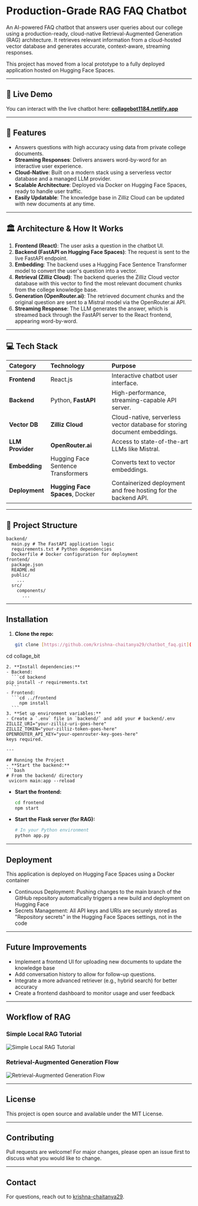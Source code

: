 # Production-Grade RAG FAQ Chatbot

An AI-powered FAQ chatbot that answers user queries about our college using a production-ready, cloud-native Retrieval-Augmented Generation (RAG) architecture. It retrieves relevant information from a cloud-hosted vector database and generates accurate, context-aware, streaming responses.

This project has moved from a local prototype to a fully deployed application hosted on Hugging Face Spaces.

---
## 🚀 Live Demo

You can interact with the live chatbot here: **[collagebot1184.netlify.app](https://collagebot1184.netlify.app/)**

---
## 🚀 Features
* Answers questions with high accuracy using data from private college documents.
* **Streaming Responses**: Delivers answers word-by-word for an interactive user experience.
* **Cloud-Native**: Built on a modern stack using a serverless vector database and a managed LLM provider.
* **Scalable Architecture**: Deployed via Docker on Hugging Face Spaces, ready to handle user traffic.
* **Easily Updatable**: The knowledge base in Zilliz Cloud can be updated with new documents at any time.

---
## 🏛️ Architecture & How It Works


1.  **Frontend (React)**: The user asks a question in the chatbot UI.
2.  **Backend (FastAPI on Hugging Face Spaces)**: The request is sent to the live FastAPI endpoint.
3.  **Embedding**: The backend uses a Hugging Face Sentence Transformer model to convert the user's question into a vector.
4.  **Retrieval (Zilliz Cloud)**: The backend queries the Zilliz Cloud vector database with this vector to find the most relevant document chunks from the college knowledge base.
5.  **Generation (OpenRouter.ai)**: The retrieved document chunks and the original question are sent to a Mistral model via the OpenRouter.ai API.
6.  **Streaming Response**: The LLM generates the answer, which is streamed back through the FastAPI server to the React frontend, appearing word-by-word.

---
## 💻 Tech Stack

| Category | Technology | Purpose |
| :--- | :--- | :--- |
| **Frontend** | React.js | Interactive chatbot user interface. |
| **Backend** | Python, **FastAPI** | High-performance, streaming-capable API server. |
| **Vector DB** | **Zilliz Cloud** | Cloud-native, serverless vector database for storing document embeddings. |
| **LLM Provider**| **OpenRouter.ai** | Access to state-of-the-art LLMs like Mistral. |
| **Embedding** | Hugging Face Sentence Transformers | Converts text to vector embeddings. |
| **Deployment** | **Hugging Face Spaces**, Docker | Containerized deployment and free hosting for the backend API. |

---
## 📂 Project Structure

```
backend/
  main.py # The FastAPI application logic
  requirements.txt # Python dependencies
  Dockerfile # Docker configuration for deployment
frontend/
  package.json
  README.md
  public/
    ...
  src/
    components/
      ...
```

---

## Installation
1. **Clone the repo:**
   ```bash
   git clone [https://github.com/krishna-chaitanya29/chatbot_faq.git](https://github.com/krishna-chaitanya29/chatbot_faq.git)
cd collage_bit
   ```
2. **Install dependencies:**
   - Backend:
     ```cd backend
pip install -r requirements.txt
     ```
   - Frontend:
     ```cd ../frontend
        npm install
     ```
3. **Set up environment variables:**
   - Create a `.env` file in `backend/` and add your # backend/.env
ZILLIZ_URI="your-zilliz-uri-goes-here"
ZILLIZ_TOKEN="your-zilliz-token-goes-here"
OPENROUTER_API_KEY="your-openrouter-key-goes-here"
 keys required.

---

## Running the Project
- **Start the backend:**
  ```bash
  # From the backend/ directory
    uvicorn main:app --reload
  ```
- **Start the frontend:**
  ```bash
  cd frontend
  npm start
  ```
- **Start the Flask server (for RAG):**
  ```bash
  # In your Python environment
  python app.py
  ```

---
## Deployment
This application is deployed on Hugging Face Spaces using a Docker container
- Continuous Deployment: Pushing changes to the main branch of the GitHub repository automatically triggers a new build and deployment on Hugging Face
- Secrets Management: All API keys and URIs are securely stored as "Repository secrets" in the Hugging Face Spaces settings, not in the code

---
## Future Improvements
- Implement a frontend UI for uploading new documents to update the knowledge base
- Add conversation history to allow for follow-up questions.
- Integrate a more advanced retriever (e.g., hybrid search) for better accuracy
- Create a frontend dashboard to monitor usage and user feedback

---

## Workflow of RAG

### Simple Local RAG Tutorial
![Simple Local RAG Tutorial](docs/simple_local_rag_tutorial.png)

### Retrieval-Augmented Generation Flow
![Retrieval-Augmented Generation Flow](docs/retrieval_augmented_generation_flow.png)

---

## License
This project is open source and available under the MIT License.

---

## Contributing
Pull requests are welcome! For major changes, please open an issue first to discuss what you would like to change.

---

## Contact
For questions, reach out to [krishna-chaitanya29](https://github.com/krishna-chaitanya29).
